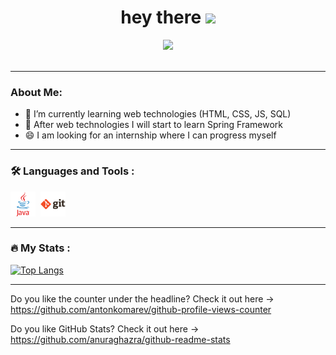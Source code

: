  <h1>
 <div align="center">
  hey there
  <img src="https://media.giphy.com/media/hvRJCLFzcasrR4ia7z/giphy.gif" width="30px"/>
</h1>

<div id="header" align="center">
<img src="https://media.giphy.com/media/dWesBcTLavkZuG35MI/giphy.gif" width="500"/>
  </div>
  <div id="counter" align="center">
<img src="https://komarev.com/ghpvc/?username=AdrianPanP&style=flat-square&color=blue" alt=""/>
  </div>
  

  
---
###  About Me:
  - 🌱 I’m currently learning web technologies (HTML, CSS, JS, SQL)
  - 🔭  After web technologies I will start to learn Spring Framework
  - 😄 I am looking for an internship where I can progress myself


---

### :hammer_and_wrench: Languages and Tools :
<div>
  <img src="https://github.com/devicons/devicon/blob/master/icons/java/java-original-wordmark.svg" title="Java" alt="Java" width="40" height="40"/>&nbsp;
  <img src="https://github.com/devicons/devicon/blob/master/icons/git/git-original-wordmark.svg" title="Git" **alt="Git" width="40" height="40"/>
  </div>
  
  ---

### :fire: My Stats :



[![Top Langs](https://github-readme-stats.vercel.app/api/top-langs/?username=AdrianPanP&layout=compact&theme=vision-friendly-dark)](https://github.com/anuraghazra/github-readme-stats)


---
Do you like the counter under the headline? Check it out here -> https://github.com/antonkomarev/github-profile-views-counter

Do you like GitHub Stats? Check it out here -> https://github.com/anuraghazra/github-readme-stats








<!--
[![GitHub Streak](http://github-readme-streak-stats.herokuapp.com?user=AdrianPanP&theme=dark&background=000000)](https://git.io/streak-stats)

  <img src="https://github.com/devicons/devicon/blob/master/icons/react/react-original-wordmark.svg" title="React" alt="React" width="40" height="40"/>&nbsp;
  <img src="https://github.com/devicons/devicon/blob/master/icons/spring/spring-original-wordmark.svg" title="Spring" alt="Spring" width="40" height="40"/>&nbsp;
  <img src="https://github.com/devicons/devicon/blob/master/icons/materialui/materialui-original.svg" title="Material UI" alt="Material UI" width="40" height="40"/>&nbsp;
  <img src="https://github.com/devicons/devicon/blob/master/icons/flutter/flutter-original.svg" title="Flutter" alt="Flutter" width="40" height="40"/>&nbsp;
  <img src="https://github.com/devicons/devicon/blob/master/icons/redux/redux-original.svg" title="Redux" alt="Redux " width="40" height="40"/>&nbsp;
  <img src="https://github.com/devicons/devicon/blob/master/icons/css3/css3-plain-wordmark.svg"  title="CSS3" alt="CSS" width="40" height="40"/>&nbsp;
  <img src="https://github.com/devicons/devicon/blob/master/icons/html5/html5-original.svg" title="HTML5" alt="HTML" width="40" height="40"/>&nbsp;
  <img src="https://github.com/devicons/devicon/blob/master/icons/javascript/javascript-original.svg" title="JavaScript" alt="JavaScript" width="40" height="40"/>&nbsp;
  <img src="https://github.com/devicons/devicon/blob/master/icons/firebase/firebase-plain-wordmark.svg" title="Firebase" alt="Firebase" width="40" height="40"/>&nbsp;
  <img src="https://github.com/devicons/devicon/blob/master/icons/gatsby/gatsby-original.svg" title="Gatsby"  alt="Gatsby" width="40" height="40"/>&nbsp;
  <img src="https://github.com/devicons/devicon/blob/master/icons/mysql/mysql-original-wordmark.svg" title="MySQL"  alt="MySQL" width="40" height="40"/>&nbsp;
